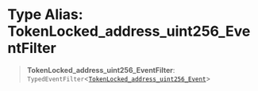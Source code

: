 # Type Alias: TokenLocked\_address\_uint256\_EventFilter

> **TokenLocked\_address\_uint256\_EventFilter**: `TypedEventFilter`\<[`TokenLocked_address_uint256_Event`](TokenLocked_address_uint256_Event.md)\>
